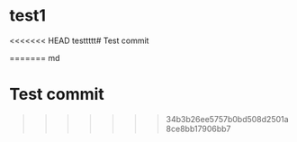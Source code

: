 # test1
<<<<<<< HEAD
testtttt# Test commit

=======
md
# Test commit
>>>>>>> 34b3b26ee5757b0bd508d2501a8ce8bb17906bb7
